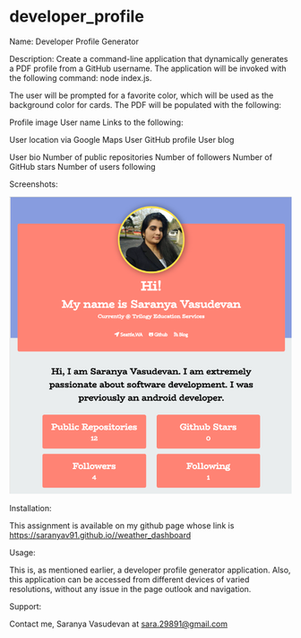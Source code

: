 # developer_profile
Name:
Developer Profile Generator

Description:
Create a command-line application that dynamically generates a PDF profile from a GitHub username. The application will be invoked with the following command:
node index.js. 

The user will be prompted for a favorite color, which will be used as the background color for cards.
The PDF will be populated with the following:

Profile image
User name
Links to the following:

User location via Google Maps
User GitHub profile
User blog


User bio
Number of public repositories
Number of followers
Number of GitHub stars
Number of users following

 Screenshots:

 ![Developer_profile](./snap.PNG)
  

Installation:

This assignment is available on my github page whose link is https://saranyav91.github.io//weather_dashboard

Usage:

This is, as mentioned earlier, a developer profile generator application. Also, this application can be accessed from different devices of varied resolutions, without any issue in the page outlook and navigation.

Support:

Contact me, Saranya Vasudevan at sara.29891@gmail.com
